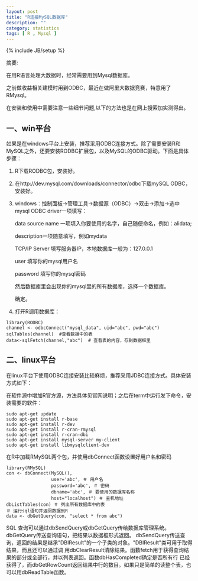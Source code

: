 ```yaml
---
layout: post
title: "R连接MySQL数据库"
description: ""
category: statistics
tags: [ R , Mysql ]
---
```

{% include JB/setup %}


摘要:

在用R语言处理大数据时，经常需要用到Mysql数据库。

之前做收益相关建模时用到ODBC，最近在做阿里大数据竞赛，特意用了RMysql。

在安装和使用中需要注意一些细节问题,以下的方法也是在网上搜索加实测得出。


一、win平台
-------------------------

如果是在windows平台上安装，推荐采用ODBC连接方式。除了需要安装R和MySQL之外，还要安装RODBC扩展包，以及MySQL的ODBC驱动。下面是具体步骤：

 1. R下载RODBC包，安装好。

 2. 在http://dev.mysql.com/downloads/connector/odbc下载mySQL ODBC，安装好。

 3. windows：控制面板->管理工具->数据源（ODBC）->双击->添加->选中mysql ODBC driver一项填写：

      data source name 一项填入你要使用的名字，自己随便命名，例如：alidata;
      
      description一项随意填写，例如mydata
      
      TCP/IP Server 填写服务器IP，本地数据库一般为：127.0.0.1
      
      user 填写你的mysql用户名
      
      password 填写你的mysql密码
      
      然后数据库里会出现你的mysql里的所有数据库，选择一个数据库。
      
      确定。


 4. 打开R调用数据库：

```{}
library(RODBC)
channel <- odbcConnect("mysql_data", uid="abc", pwd="abc")
sqlTables(channel)  #查看数据中的表
data<-sqlFetch(channel,"abc")  # 查看表的内容，存到数据框里
```

二、linux平台
---------------------------
在linux平台下使用ODBC连接安装比较麻烦，推荐采用JDBC连接方式。具体安装方式如下：

在软件源中增加R官方源，方法具体见官网说明；之后在term中运行发下命令，安装需要的软件：

```{}
sudo apt-get update
sudo apt-get install r-base
sudo apt-get install r-dev
sudo apt-get install r-cran-rmysql
sudo apt-get install r-cran-dbi
sudo apt-get install mysql-server my-client
sudo apt-get install libmysqlclient-dev
```

在R中加载RMySQL两个包，并使用dbConnect函数设置好用户名和密码

```{}
library(RMySQL)
con <- dbConnect(MySQL(),
                 user='abc', ＃ 用户名
                 password='abc', ＃ 密码
                 dbname='abc', ＃ 要使用的数据库名称
                 host="localhost") ＃ 主机地址
dbListTables(con) ＃ 列出所有数据库中的表
＃ 运行sql语句并返回数据到R 
data <- dbGetQuery(con, "select * from abc")
```

SQL 查询可以通过dbSendQuery或dbGetQuery传给数据库管理系统。dbGetQuery传送查询语句，把结果以数据框形式返回。 dbSendQuery传送查询，返回的结果是继承"DBIResult"的一个子类的对象。"DBIResult"类可用于取得结果，而且还可以通过调 用dbClearResult清除结果。函数fetch用于获得查询结果的部分或全部行，并以列表返回。函数dbHasCompleted确定是否所有行 已经获得了，而dbGetRowCount返回结果中行的数目。如果只是简单的读整个表，也可以用dbReadTable函数。



